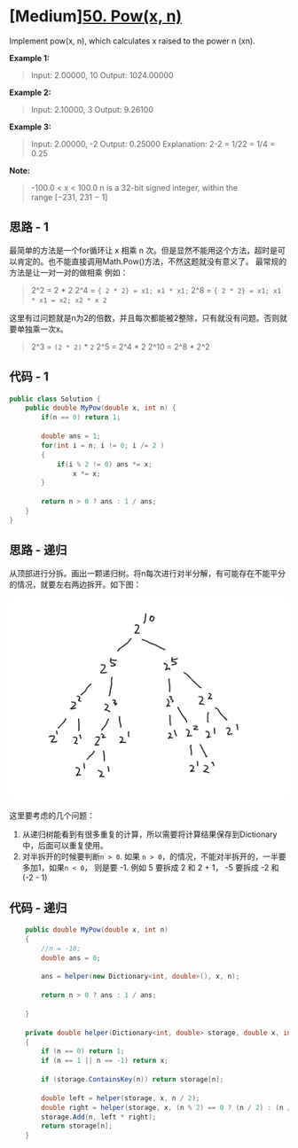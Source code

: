 # [Medium][50. Pow(x, n)](https://leetcode-cn.com/problems/powx-n/)

Implement pow(x, n), which calculates x raised to the power n (xn).

**Example 1:**

> Input: 2.00000, 10
> Output: 1024.00000

**Example 2:**

> Input: 2.10000, 3
> Output: 9.26100

**Example 3:**

> Input: 2.00000, -2
> Output: 0.25000
> Explanation: 2-2 = 1/22 = 1/4 = 0.25

**Note:**

> -100.0 < x < 100.0
> n is a 32-bit signed integer, within the range [−231, 231 − 1]

## 思路 - 1

最简单的方法是一个for循环让 x 相乘 n 次。但是显然不能用这个方法，超时是可以肯定的。也不能直接调用Math.Pow()方法，不然这题就没有意义了。
最常规的方法是让一对一对的做相乘
例如：

> 2^2 = 2 * 2
> 2^4 = `{ 2 * 2} = x1; x1 * x1;`
> 2^8 = `{ 2 * 2} = x1; x1 * x1 = x2; x2 * x 2`

这里有过问题就是n为2的倍数，并且每次都能被2整除，只有就没有问题。否则就要单独乘一次x。

> 2^3 = `(2 * 2)` * `2`
> 2^5 = 2^4 * 2
> 2^10 = 2^8 * 2^2

## 代码 - 1

```csharp
public class Solution {
    public double MyPow(double x, int n) {
        if(n == 0) return 1;

        double ans = 1;
        for(int i = n; i != 0; i /= 2 )
        {
            if(i % 2 != 0) ans *= x;
                x *= x;
        }

        return n > 0 ? ans : 1 / ans;
    }
}
```

## 思路 - 递归

从顶部进行分拆。画出一颗递归树。将n每次进行对半分解，有可能存在不能平分的情况，就要左右两边拆开。如下图：

![img](image\figure1.jpg)

这里要考虑的几个问题：

1. 从递归树能看到有很多重复的计算，所以需要将计算结果保存到Dictionary中，后面可以重复使用。
2. 对半拆开的时候要判断`n > 0`. 如果 `n > 0`，的情况，不能对半拆开的，一半要多加1，如果`n < 0`， 则是要 -1.
   例如 5 要拆成 2 和 2 + 1， -5 要拆成 -2 和 (-2 - 1)

## 代码 - 递归

```csharp
    public double MyPow(double x, int n)
    {
        //n = -10;
        double ans = 0;

        ans = helper(new Dictionary<int, double>(), x, n);

        return n > 0 ? ans : 1 / ans;

    }

    private double helper(Dictionary<int, double> storage, double x, int n)
    {
        if (n == 0) return 1;
        if (n == 1 || n == -1) return x;

        if (storage.ContainsKey(n)) return storage[n];

        double left = helper(storage, x, n / 2);
        double right = helper(storage, x, (n % 2) == 0 ? (n / 2) : (n / 2 + (n > 0 ? 1 : -1)));
        storage.Add(n, left * right);
        return storage[n];
    }
```
